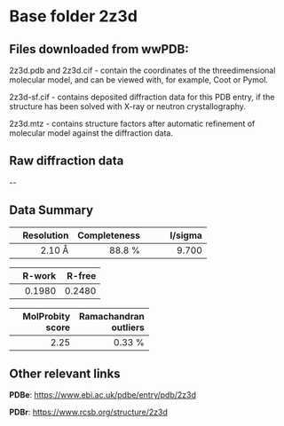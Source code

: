 # Base folder 2z3d

## Files downloaded from wwPDB:

2z3d.pdb and 2z3d.cif - contain the coordinates of the threedimensional molecular model, and can be viewed with, for example, Coot or Pymol.

2z3d-sf.cif - contains deposited diffraction data for this PDB entry, if the structure has been solved with X-ray or neutron crystallography.

2z3d.mtz - contains structure factors after automatic refinement of molecular model against the diffraction data.

## Raw diffraction data

--<br> 

## Data Summary
|   | Resolution | Completeness| I/sigma |
|---|-------------:|----------------:|--------------:|
|   |2.10 Å|88.8  %|<img width=50/>9.700|

|   | **R-work**| **R-free**   
|---|-------------:|----------------:|           
||0.1980|0.2480|

|   |**MolProbity<br>score**| **Ramachandran<br>outliers** 
|---|-------------:|----------------:|
||2.25|0.33 %|

## Other relevant links 
**PDBe**:  https://www.ebi.ac.uk/pdbe/entry/pdb/2z3d
 
**PDBr**: https://www.rcsb.org/structure/2z3d 

